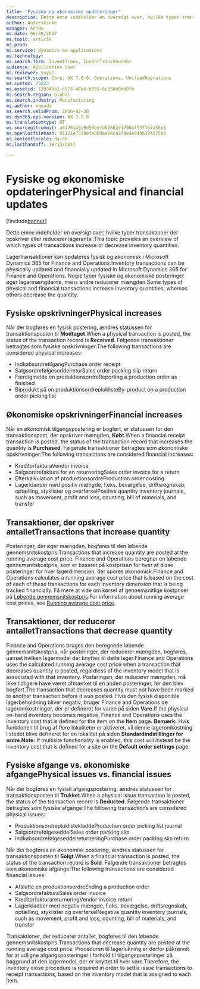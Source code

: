 ```yaml
---
title: "Fysiske og økonomiske opdateringer"
description: Dette emne indeholder en oversigt over, hvilke typer transaktioner der opskriver eller reducerer lagerantal.
author: AndersGirke
manager: AnnBe
ms.date: 06/20/2017
ms.topic: article
ms.prod: 
ms.service: dynamics-ax-applications
ms.technology: 
ms.search.form: InventTrans, InventTransVoucher
audience: Application User
ms.reviewer: yuyus
ms.search.scope: Core, AX 7.0.0, Operations, UnifiedOperations
ms.custom: 75023
ms.assetid: 128340e1-c573-48e6-b835-6c350d8dd0fb
ms.search.region: Global
ms.search.industry: Manufacturing
ms.author: mguada
ms.search.validFrom: 2016-02-28
ms.dyn365.ops.version: AX 7.0.0
ms.translationtype: HT
ms.sourcegitcommit: a61761a5c9d98befd67682e1790af5377b7a55e1
ms.openlocfilehash: 01121e7330efe00daa84ca274e4e94bb324175bb
ms.contentlocale: da-dk
ms.lasthandoff: 10/13/2017

---
```


# <a name="physical-and-financial-updates"></a><span data-ttu-id="3949a-103">Fysiske og økonomiske opdateringer</span><span class="sxs-lookup"><span data-stu-id="3949a-103">Physical and financial updates</span></span>

[!include[banner](../includes/banner.md)]


<span data-ttu-id="3949a-104">Dette emne indeholder en oversigt over, hvilke typer transaktioner der opskriver eller reducerer lagerantal.</span><span class="sxs-lookup"><span data-stu-id="3949a-104">This topic provides an overview of which types of transactions increase or decrease inventory quantities.</span></span> 

<span data-ttu-id="3949a-105">Lagertransaktioner kan opdateres fysisk og økonomisk i Microsoft Dynamics 365 for Finance and Operations.</span><span class="sxs-lookup"><span data-stu-id="3949a-105">Inventory transactions can be physically updated and financially updated in Microsoft Dynamics 365 for Finance and Operations.</span></span> <span data-ttu-id="3949a-106">Nogle typer fysiske og økonomiske posteringer øger lagermængderne, mens andre reducerer mængden.</span><span class="sxs-lookup"><span data-stu-id="3949a-106">Some types of physical and financial transactions increase inventory quantities, whereas others decrease the quantity.</span></span>

## <a name="physical-increases"></a><span data-ttu-id="3949a-107">Fysiske opskrivninger</span><span class="sxs-lookup"><span data-stu-id="3949a-107">Physical increases</span></span>
<span data-ttu-id="3949a-108">Når der bogføres en fysisk postering, ændres statussen for transaktionsposten til **Modtaget**.</span><span class="sxs-lookup"><span data-stu-id="3949a-108">When a physical transaction is posted, the status of the transaction record is **Received**.</span></span> <span data-ttu-id="3949a-109">Følgende transaktioner betragtes som fysiske opskrivninger:</span><span class="sxs-lookup"><span data-stu-id="3949a-109">The following transactions are considered physical increases:</span></span>

-   <span data-ttu-id="3949a-110">Indkøbsordretilgang</span><span class="sxs-lookup"><span data-stu-id="3949a-110">Purchase order receipt</span></span>
-   <span data-ttu-id="3949a-111">Salgsordrefølgeseddelretur</span><span class="sxs-lookup"><span data-stu-id="3949a-111">Sales order packing slip return</span></span>
-   <span data-ttu-id="3949a-112">Færdigmelde en produktionsordre</span><span class="sxs-lookup"><span data-stu-id="3949a-112">Reporting a production order as finished</span></span>
-   <span data-ttu-id="3949a-113">Biprodukt på en produktionsordreplukliste</span><span class="sxs-lookup"><span data-stu-id="3949a-113">By-product on a production order picking list</span></span>

## <a name="financial-increases"></a><span data-ttu-id="3949a-114">Økonomiske opskrivninger</span><span class="sxs-lookup"><span data-stu-id="3949a-114">Financial increases</span></span>
<span data-ttu-id="3949a-115">Når en økonomisk tilgangspostering er bogført, er statussen for den transaktionspost, der opskriver mængden, **Købt**.</span><span class="sxs-lookup"><span data-stu-id="3949a-115">When a financial receipt transaction is posted, the status of the transaction record that increases the quantity is **Purchased**.</span></span> <span data-ttu-id="3949a-116">Følgende transaktioner betragtes som økonomiske opskrivninger:</span><span class="sxs-lookup"><span data-stu-id="3949a-116">The following transactions are considered financial increases:</span></span>

-   <span data-ttu-id="3949a-117">Kreditorfaktura</span><span class="sxs-lookup"><span data-stu-id="3949a-117">Vendor invoice</span></span>
-   <span data-ttu-id="3949a-118">Salgsordrefaktura for en returnering</span><span class="sxs-lookup"><span data-stu-id="3949a-118">Sales order invoice for a return</span></span>
-   <span data-ttu-id="3949a-119">Efterkalkulation af produktionsordre</span><span class="sxs-lookup"><span data-stu-id="3949a-119">Production order costing</span></span>
-   <span data-ttu-id="3949a-120">Lagerkladder med positiv mængde, f.eks. bevægelse, driftsregnskab, optælling, styklister og overførsel</span><span class="sxs-lookup"><span data-stu-id="3949a-120">Positive quantity inventory journals, such as movement, profit and loss, counting, bill of materials, and transfer</span></span>

## <a name="transactions-that-increase-quantity"></a><span data-ttu-id="3949a-121">Transaktioner, der opskriver antallet</span><span class="sxs-lookup"><span data-stu-id="3949a-121">Transactions that increase quantity</span></span>
<span data-ttu-id="3949a-122">Posteringer, der øger mængden, bogføres til den løbende gennemsnitskostpris.</span><span class="sxs-lookup"><span data-stu-id="3949a-122">Transactions that increase quantity are posted at the running average cost price.</span></span> <span data-ttu-id="3949a-123">Finance and Operations beregner en løbende gennemsnitskostpris, som er baseret på kostprisen for hver af disse posteringer for hver lagerdimension, der spores økonomisk.</span><span class="sxs-lookup"><span data-stu-id="3949a-123">Finance and Operations calculates a running average cost price that is based on the cost of each of these transactions for each inventory dimension that is being tracked financially.</span></span> <span data-ttu-id="3949a-124">Få mere at vide om kørsel af gennemsnitlige kostpriser på [Løbende gennemsnitskostpris](running-average-cost-price.md).</span><span class="sxs-lookup"><span data-stu-id="3949a-124">For information about running average cost prices, see [Running average cost price](running-average-cost-price.md).</span></span>

## <a name="transactions-that-decrease-quantity"></a><span data-ttu-id="3949a-125">Transaktioner, der reducerer antallet</span><span class="sxs-lookup"><span data-stu-id="3949a-125">Transactions that decrease quantity</span></span>
<span data-ttu-id="3949a-126">Finance and Operations bruges den beregnede løbende gennemsnitskostpris, når posteringer, der reducerer mængden, bogføres, uanset hvilken lagermodel der knyttes til dette lager.</span><span class="sxs-lookup"><span data-stu-id="3949a-126">Finance and Operations uses the calculated running average cost price when a transaction that decreases quantity is posted, regardless of the inventory model that is associated with that inventory.</span></span> <span data-ttu-id="3949a-127">Posteringen, der reducerer mængden, må ikke tidligere have været afmærket til en anden posteringer, før den blev bogført.</span><span class="sxs-lookup"><span data-stu-id="3949a-127">The transaction that decreases quantity must not have been marked to another transaction before it was posted.</span></span> <span data-ttu-id="3949a-128">Hvis den fysisk disponible lagerbeholdning bliver negativ, bruger Finance and Operations de lageromkostninger, der er defineret for varen på siden **Vare**.</span><span class="sxs-lookup"><span data-stu-id="3949a-128">If the physical on-hand inventory becomes negative, Finance and Operations uses the inventory cost that is defined for the item on the **Item** page.</span></span> <span data-ttu-id="3949a-129">**Bemærk:** Hvis funktionen til brug af flere lokaliteter er aktiveret, vil denne lageromkostning i stedet blive defineret for en lokalitet på siden **Standardindstillinger for ordre**.</span><span class="sxs-lookup"><span data-stu-id="3949a-129">**Note:** If multisite functionality is enabled, this cost will instead be the inventory cost that is defined for a site on the **Default order settings** page.</span></span>

## <a name="physical-issues-vs-financial-issues"></a><span data-ttu-id="3949a-130">Fysiske afgange vs. økonomiske afgange</span><span class="sxs-lookup"><span data-stu-id="3949a-130">Physical issues vs. financial issues</span></span>
<span data-ttu-id="3949a-131">Når der bogføres en fysisk afgangspostering, ændres statussen for transaktionsposten til **Trukket**.</span><span class="sxs-lookup"><span data-stu-id="3949a-131">When a physical issue transaction is posted, the status of the transaction record is **Deducted**.</span></span> <span data-ttu-id="3949a-132">Følgende transaktioner betragtes som fysiske afgange:</span><span class="sxs-lookup"><span data-stu-id="3949a-132">The following transactions are considered physical issues:</span></span>

-   <span data-ttu-id="3949a-133">Produktionsordrepluklistekladde</span><span class="sxs-lookup"><span data-stu-id="3949a-133">Production order picking list journal</span></span>
-   <span data-ttu-id="3949a-134">Salgsordrefølgeseddel</span><span class="sxs-lookup"><span data-stu-id="3949a-134">Sales order packing slip</span></span>
-   <span data-ttu-id="3949a-135">Indkøbsordrefølgeseddelreturnering</span><span class="sxs-lookup"><span data-stu-id="3949a-135">Purchase order packing slip return</span></span>

<span data-ttu-id="3949a-136">Når der bogføres en økonomisk postering, ændres statussen for transaktionsposten til **Solgt**.</span><span class="sxs-lookup"><span data-stu-id="3949a-136">When a financial transaction is posted, the status of the transaction record is **Sold**.</span></span> <span data-ttu-id="3949a-137">Følgende transaktioner betragtes som økonomiske afgange:</span><span class="sxs-lookup"><span data-stu-id="3949a-137">The following transactions are considered financial issues:</span></span>

-   <span data-ttu-id="3949a-138">Afslutte en produktionsordre</span><span class="sxs-lookup"><span data-stu-id="3949a-138">Ending a production order</span></span>
-   <span data-ttu-id="3949a-139">Salgsordrefaktura</span><span class="sxs-lookup"><span data-stu-id="3949a-139">Sales order invoice</span></span>
-   <span data-ttu-id="3949a-140">Kreditorfakturareturnering</span><span class="sxs-lookup"><span data-stu-id="3949a-140">Vendor invoice return</span></span>
-   <span data-ttu-id="3949a-141">Lagerkladder med negativ mængde, f.eks. bevægelse, driftsregnskab, optælling, styklister og overførsel</span><span class="sxs-lookup"><span data-stu-id="3949a-141">Negative quantity inventory journals, such as movement, profit and loss, counting, bill of materials, and transfer</span></span>

<span data-ttu-id="3949a-142">Transaktioner, der reducerer antallet, bogføres til den løbende gennemsnitskostpris.</span><span class="sxs-lookup"><span data-stu-id="3949a-142">Transactions that decrease quantity are posted at the running average cost price.</span></span> <span data-ttu-id="3949a-143">Proceduren til lagerlukning er derfor påkrævet for at udligne afgangsposteringer i forhold til tilgangsposteringer på baggrund af den lagermodel, der er knyttet til hver vare.</span><span class="sxs-lookup"><span data-stu-id="3949a-143">Therefore, the inventory close procedure is required in order to settle issue transactions to receipt transactions, based on the inventory model that is assigned to each item.</span></span>




